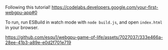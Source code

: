 Following this tutorial! https://codelabs.developers.google.com/your-first-webgpu-app#0

To run, run ESBuild in watch mode with `node build.js`, and open `index.html` in your browser.

https://github.com/esqu1/webgpu-game-of-life/assets/7027037/333e466a-28ee-41b3-a89e-e0d2f701e719

